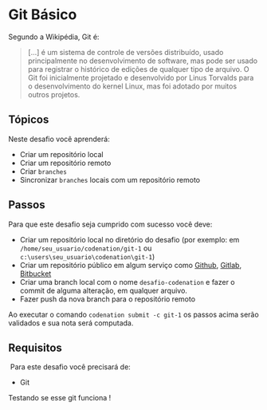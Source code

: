 # Git Básico

Segundo a Wikipédia, Git é: 

> [...] é um sistema de controle de versões distribuído, usado principalmente no desenvolvimento de software, mas pode ser usado para registrar o histórico de edições de qualquer tipo de arquivo. O Git foi inicialmente projetado e desenvolvido por Linus Torvalds para o desenvolvimento do kernel Linux, mas foi adotado por muitos outros projetos.

## Tópicos

Neste desafio você aprenderá:

- Criar um repositório local
- Criar um repositório remoto
- Criar ```branches``` 
- Sincronizar ```branches``` locais com um repositório remoto

## Passos

Para que este desafio seja cumprido com sucesso você deve: 

- Criar um repositório local no diretório do desafio (por exemplo: em ```/home/seu_usuario/codenation/git-1``` ou ```c:\users\seu_usuario\codenation\git-1```)
- Criar um repositório público em algum serviço como [Github](https://github.com), [Gitlab](https://gitlab.com), [Bitbucket](https://bitbucket.org)
- Criar uma branch local com o nome ```desafio-codenation``` e fazer o commit de alguma alteração, em qualquer arquivo.
- Fazer push da nova branch para o repositório remoto

Ao executar o comando ```codenation submit -c git-1``` os passos acima serão validados e sua nota será computada.

## Requisitos
​
Para este desafio você precisará de:

- Git

Testando se esse git funciona !
